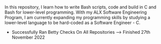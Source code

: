 In this repository, I learn how to write Bash scripts, code and build in C and Bash for lower-level programming. With my ALX Software Engineering Program, I am currently expanding my programming skills by studying a lower-level language to be hard-coded as a Software Engineer - C.
- Successfully Ran Betty Checks On All Repositories --> Finished 27th November 2022
